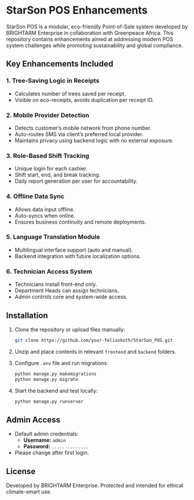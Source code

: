 
# StarSon POS Enhancements

StarSon POS is a modular, eco-friendly Point-of-Sale system developed by BRIGHTARM Enterprise in collaboration with Greenpeace Africa. This repository contains enhancements aimed at addressing modern POS system challenges while promoting sustainability and global compliance.

## Key Enhancements Included

### 1. Tree-Saving Logic in Receipts
- Calculates number of trees saved per receipt.
- Visible on eco-receipts, avoids duplication per receipt ID.

### 2. Mobile Provider Detection
- Detects customer’s mobile network from phone number.
- Auto-routes SMS via client’s preferred local provider.
- Maintains privacy using backend logic with no external exposure.

### 3. Role-Based Shift Tracking
- Unique login for each cashier.
- Shift start, end, and break tracking.
- Daily report generation per user for accountability.

### 4. Offline Data Sync
- Allows data input offline.
- Auto-syncs when online.
- Ensures business continuity and remote deployments.

### 5. Language Translation Module
- Multilingual interface support (auto and manual).
- Backend integration with future localization options.

### 6. Technician Access System
- Technicians install front-end only.
- Department Heads can assign technicians.
- Admin controls core and system-wide access.

## Installation

1. Clone the repository or upload files manually:
   ```bash
   git clone https://github.com/your-felixokoth/StarSon_POS.git
   ```

2. Unzip and place contents in relevant `frontend` and `backend` folders.

3. Configure `.env` file and run migrations:
   ```bash
   python manage.py makemigrations
   python manage.py migrate
   ```

4. Start the backend and test locally:
   ```bash
   python manage.py runserver
   ```

## Admin Access

- Default admin credentials:
  - **Username:** `admin`
  - **Password:** `..............`
- Please change after first login.

## License

Developed by BRIGHTARM Enterprise. Protected and intended for ethical climate-smart use.
